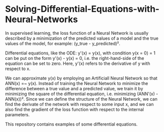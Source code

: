 # Solving-Differential-Equations-with-Neural-Networks

In supervised learning, the loss function of a Neural Network is usually described by a minimization of the predicted values of a model and the true values of the model, for example: (y_true - y_predicted)². 

Differential equations, like the ODE: y'(x) = y(x), with condition y(x = 0) = 1 can be put on the form y'(x) - y(x) = 0, i.e. the right-hand-side of the equation can be set to zero. Here, y'(x) refers to the derivative of y with respect to x. 

We can approximate y(x) by employing an Artificiall Neural Network so that ANN(x) =~ y(x). Instead of training the Neural Network to minimize the difference between a true value and a predicted value, we train it by minimizing the square of the differential equation, i.e. minimizing (ANN'(x) - ANN(x))². Since we can define the structure of the Neural Network, we can find the derivate of the network with respect to some input x, and we can also find the gradient of the loss function with respect to the internal parameters. 

This repository contains examples of some differential equations.
